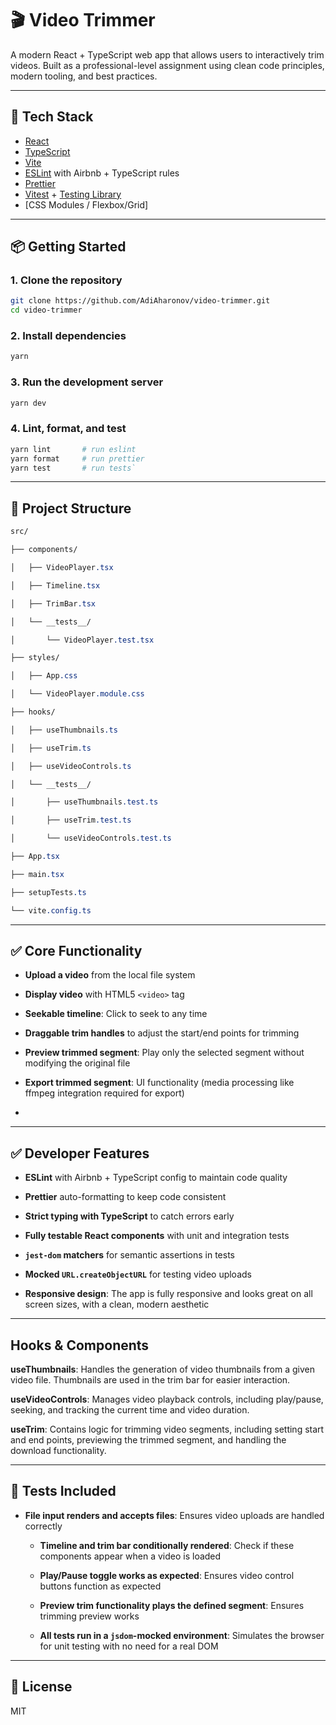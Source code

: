 # 🎬 Video Trimmer

A modern React + TypeScript web app that allows users to interactively trim videos. Built as a professional-level assignment using clean code principles, modern tooling, and best practices.

---

## 🧰 Tech Stack

- [React](https://reactjs.org/)
- [TypeScript](https://www.typescriptlang.org/)
- [Vite](https://vitejs.dev/)
- [ESLint](https://eslint.org/) with Airbnb + TypeScript rules
- [Prettier](https://prettier.io/)
- [Vitest](https://vitest.dev/) + [Testing Library](https://testing-library.com/)
- [CSS Modules / Flexbox/Grid]

---

## 📦 Getting Started

### 1\. Clone the repository
```bash
git clone https://github.com/AdiAharonov/video-trimmer.git
cd video-trimmer
```

### 2\. Install dependencies

```bash
yarn
```

### 3\. Run the development server

```bash
yarn dev
```

### 4\. Lint, format, and test

```bash
yarn lint       # run eslint
yarn format     # run prettier
yarn test       # run tests`
```
---

📁 Project Structure
--------------------

```css
src/

├── components/

│   ├── VideoPlayer.tsx

│   ├── Timeline.tsx

│   ├── TrimBar.tsx

│   └── __tests__/

│       └── VideoPlayer.test.tsx

├── styles/

│   ├── App.css

│   └── VideoPlayer.module.css

├── hooks/

│   ├── useThumbnails.ts

│   ├── useTrim.ts

│   ├── useVideoControls.ts

│   └── __tests__/

│       ├── useThumbnails.test.ts

│       ├── useTrim.test.ts

│       └── useVideoControls.test.ts

├── App.tsx

├── main.tsx

├── setupTests.ts

└── vite.config.ts
```

---

 ✅ Core Functionality
-----------------
-   **Upload a video** from the local file system

-   **Display video** with HTML5 `<video>` tag

-   **Seekable timeline**: Click to seek to any time

-   **Draggable trim handles** to adjust the start/end points for trimming

-   **Preview trimmed segment**: Play only the selected segment without modifying the original file

-   **Export trimmed segment**: UI functionality (media processing like ffmpeg integration required for export)
-   

---
 ✅ Developer Features
-----------------

-   **ESLint** with Airbnb + TypeScript config to maintain code quality

-   **Prettier** auto-formatting to keep code consistent

-   **Strict typing with TypeScript** to catch errors early

-   **Fully testable React components** with unit and integration tests

-   **`jest-dom` matchers** for semantic assertions in tests

-   **Mocked `URL.createObjectURL`** for testing video uploads

-   **Responsive design**: The app is fully responsive and looks great on all screen sizes, with a clean, modern aesthetic
---

 Hooks & Components
-----------------
 **useThumbnails**: Handles the generation of video thumbnails from a given video file. Thumbnails are used in the trim bar for easier interaction.

 **useVideoControls**: Manages video playback controls, including play/pause, seeking, and tracking the current time and video duration.

 **useTrim**: Contains logic for trimming video segments, including setting start and end points, previewing the trimmed segment, and handling the download functionality.

---

🧪 Tests Included
-----------------

-   **File input renders and accepts files**: Ensures video uploads are handled correctly

    -   **Timeline and trim bar conditionally rendered**: Check if these components appear when a video is loaded

    -   **Play/Pause toggle works as expected**: Ensures video control buttons function as expected

    -   **Preview trim functionality plays the defined segment**: Ensures trimming preview works

    -   **All tests run in a `jsdom`-mocked environment**: Simulates the browser for unit testing with no need for a real DOM
---

📜 License
----------

MIT